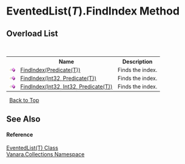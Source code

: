 # EventedList(*T*).FindIndex Method 
 


## Overload List
&nbsp;<table><tr><th></th><th>Name</th><th>Description</th></tr><tr><td>![Public method](media/pubmethod.gif "Public method")</td><td><a href="5e46c005-8276-c1fe-39c7-c70c4d7131a8">FindIndex(Predicate(T))</a></td><td>
Finds the index.</td></tr><tr><td>![Public method](media/pubmethod.gif "Public method")</td><td><a href="e24c1d95-9e5b-b89a-ceba-1f0905b66b7d">FindIndex(Int32, Predicate(T))</a></td><td>
Finds the index.</td></tr><tr><td>![Public method](media/pubmethod.gif "Public method")</td><td><a href="44049ab0-38e9-799f-5483-87f994a30ebd">FindIndex(Int32, Int32, Predicate(T))</a></td><td>
Finds the index.</td></tr></table>&nbsp;
<a href="#eventedlist(*t*).findindex-method">Back to Top</a>

## See Also


#### Reference
<a href="76b2d53b-475e-39f2-60e1-b6b89876e9a2">EventedList(T) Class</a><br /><a href="062563b8-e616-d697-89ef-6de2b291d4a0">Vanara.Collections Namespace</a><br />